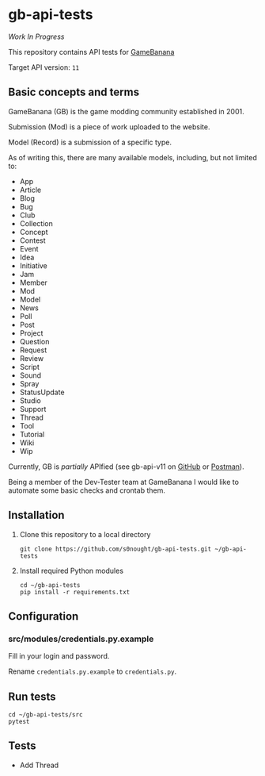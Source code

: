 # gb-api-tests

*Work In Progress*

This repository contains API tests for [GameBanana](https://gamebanana.com)

Target API version: `11`

## Basic concepts and terms

GameBanana (GB) is the game modding community established in 2001.

Submission (Mod) is a piece of work uploaded to the website.

Model (Record) is a submission of a specific type.

As of writing this, there are many available models, including, but not limited to:
- App
- Article
- Blog
- Bug
- Club
- Collection
- Concept
- Contest
- Event
- Idea
- Initiative
- Jam
- Member
- Mod
- Model
- News
- Poll
- Post
- Project
- Question
- Request
- Review
- Script
- Sound
- Spray
- StatusUpdate
- Studio
- Support
- Thread
- Tool
- Tutorial
- Wiki
- Wip

Currently, GB is *partially* APIfied (see gb-api-v11 on [GitHub](https://github.com/s0nought/gb-api-v11) or [Postman](https://www.postman.com/s0nought/workspace/gb-api-v11)).

Being a member of the Dev-Tester team at GameBanana I would like to automate some basic checks and crontab them.

## Installation

1. Clone this repository to a local directory
    ```
    git clone https://github.com/s0nought/gb-api-tests.git ~/gb-api-tests
    ```

1. Install required Python modules
    ```
    cd ~/gb-api-tests
    pip install -r requirements.txt
    ```

## Configuration

### src/modules/credentials.py.example

Fill in your login and password.

Rename `credentials.py.example` to `credentials.py`.

## Run tests

```
cd ~/gb-api-tests/src
pytest
```

## Tests

- Add Thread
